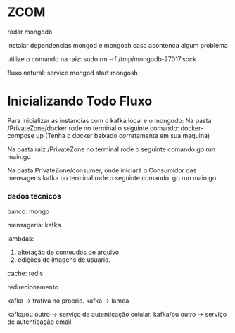 # ZCOM

rodar mongodb

instalar dependencias mongod e mongosh
caso acontença algum problema 

utilize o comando na raiz: 
sudo rm -rf /tmp/mongodb-27017.sock

fluxo natural:
service mongod start
mongosh


# Inicializando Todo Fluxo

Para inicializar as instancias com o kafka local e o mongodb:
    Na pasta /PrivateZone/docker rode no terminal o seguinte comando:
    docker-compose up
    (Tenha o docker baixado corretamente em sua maquina)

Na pasta raiz /PrivateZone
no terminal rode o seguinte comando
    go run main.go

Na pasta PrivateZone/consumer, onde iniciará o Consumidor das mensagens kafka
no terminal rode o seguinte comando:
    go run main.go



### dados tecnicos 

banco: 
mongo

mensageria:
kafka

lambdas:
1. alteração de conteudos de arquivo 
2. edições de imagens de usuario.

cache:
redis


redirecionamento 

kafka -> trativa no proprio.
kafka -> lamda

kafka/ou outro -> serviço de autenticação celular.
kafka/ou outro -> serviço de autenticação email
